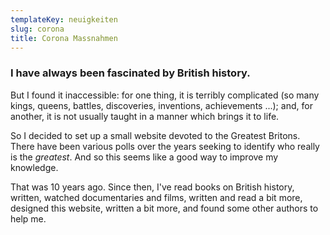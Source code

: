 ```yaml
---
templateKey: neuigkeiten
slug: corona
title: Corona Massnahmen
---
```


### I have always been fascinated by British history.

But I found it inaccessible: for one thing, it is terribly complicated (so many kings, queens, battles, discoveries, inventions, achievements ...); and, for another, it is not usually taught in a manner which brings it to life.

So I decided to set up a small website devoted to the Greatest Britons. There have been various polls over the years seeking to identify who really is the _greatest_. And so this seems like a good way to improve my knowledge.

That was 10 years ago. Since then, I've read books on British history, written, watched documentaries and films, written and read a bit more, designed this website, written a bit more, and found some other authors to help me.
